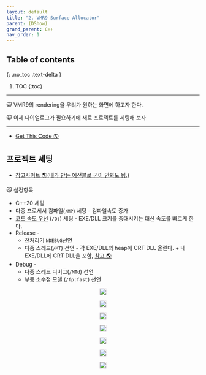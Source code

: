 ```yaml
---
layout: default
title: "2. VMR9 Surface Allocator"
parent: (DShow)
grand_parent: C++
nav_order: 1
---
```


## Table of contents
{: .no_toc .text-delta }

1. TOC
{:toc}

---

😺 VMR9의 rendering을 우리가 원하는 화면에 하고자 한다.

😺 이제 다이얼로그가 필요하기에 새로 프로젝트를 세팅해 보자

---

* [Get This Code 🌎](https://github.com/EasyCoding-7/dshow-basic/tree/main/dshow-basic-2)

## 프로젝트 세팅

* [참고사이트 🌎(내가 만든 예전블로 굳이 안봐도 됨.)](https://8bitscoding.github.io/cpp/directx/basic/1/)

😺 설정항목

* C++20 세팅
* 다중 프로세서 컴파일(`/MP`) 세팅 - 컴파일속도 증가
* [코드 속도 우선](https://docs.microsoft.com/ko-kr/cpp/build/reference/os-ot-favor-small-code-favor-fast-code?view=msvc-170) (`/Ot`) 세팅 - EXE/DLL 크기를 증대시키는 대신 속도를 빠르게 한다.
* Release - 
    * 전처리기 `NDEBUG`선언
    * 다중 스레드(`/MT`) 선언 - 각 EXE/DLL의 heap에 CRT DLL 올린다. + 내 EXE/DLL에 CRT DLL을 포함, [참고 🌎](https://taehyungs-programming-blog.github.io/blog/docs/cpp/win32api/2022-01-14-win32-9/#printf%EC%99%80-%EA%B0%99%EC%9D%80-%EB%9D%BC%EC%9D%B4%EB%B8%8C%EB%9F%AC%EB%A6%AC%EB%8A%94-%EB%8F%99%EC%A0%81-%EC%A0%95%EC%A0%81-%EB%9D%BC%EC%9D%B4%EB%B8%8C%EB%9F%AC%EB%A6%AC-%EC%A4%91-%EB%AD%98%EA%B9%8C)
* Debug - 
    * 다중 스레드 디버그(`/MTd`) 선언
    * 부동 소수점 모델 (`/fp:fast`) 선언

<p align="center">
  <img src="https://taehyungs-programming-blog.github.io/blog/assets/images/cpp/dshow/dshow-2-1.png" style="border-radius:5%;border:1px solid #e6e1e8"/>
</p>

<p align="center">
  <img src="https://taehyungs-programming-blog.github.io/blog/assets/images/cpp/dshow/dshow-2-2.png" style="border-radius:5%;border:1px solid #e6e1e8"/>
</p>

<p align="center">
  <img src="https://taehyungs-programming-blog.github.io/blog/assets/images/cpp/dshow/dshow-2-3.png" style="border-radius:5%;border:1px solid #e6e1e8"/>
</p>

<p align="center">
  <img src="https://taehyungs-programming-blog.github.io/blog/assets/images/cpp/dshow/dshow-2-4.png" style="border-radius:5%;border:1px solid #e6e1e8"/>
</p>

<p align="center">
  <img src="https://taehyungs-programming-blog.github.io/blog/assets/images/cpp/dshow/dshow-2-5.png" style="border-radius:5%;border:1px solid #e6e1e8"/>
</p>

<p align="center">
  <img src="https://taehyungs-programming-blog.github.io/blog/assets/images/cpp/dshow/dshow-2-6.png" style="border-radius:5%;border:1px solid #e6e1e8"/>
</p>

<p align="center">
  <img src="https://taehyungs-programming-blog.github.io/blog/assets/images/cpp/dshow/dshow-2-7.png" style="border-radius:5%;border:1px solid #e6e1e8"/>
</p>

<br>